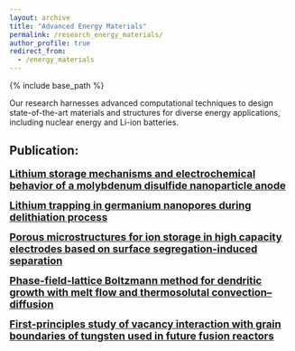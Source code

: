 ```yaml
---
layout: archive
title: "Advanced Energy Materials"
permalink: /research_energy_materials/
author_profile: true
redirect_from:
  - /energy_materials
---
```


{% include base_path %}


Our research harnesses advanced computational techniques to design state-of-the-art materials and structures for diverse energy applications, including nuclear energy and Li-ion batteries.

Publication:
------

<a href="/publication/2025-04-Lithium-storage" style="font-size: 18px; font-weight: bold;">Lithium storage mechanisms and electrochemical behavior of a molybdenum disulfide nanoparticle anode</a>

<a href="/publication/2021-09-Lithium-trapping" style="font-size: 18px; font-weight: bold;">Lithium trapping in germanium nanopores during delithiation process</a>

<a href="/publication/2022-09-Porous" style="font-size: 18px; font-weight: bold;">Porous microstructures for ion storage in high capacity electrodes based on surface segregation-induced separation</a>

<a href="/publication/2021-11-PF-dentritic-growth" style="font-size: 18px; font-weight: bold;">Phase-field-lattice Boltzmann method for dendritic growth with melt flow and thermosolutal convection–diffusion</a>

<a href="/publication/2021-12-DFT-W-GB" style="font-size: 18px; font-weight: bold;">First-principles study of vacancy interaction with grain boundaries of tungsten used in future fusion reactors</a>

